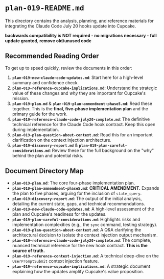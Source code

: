 # `plan-019-README.md`

This directory contains the analysis, planning, and reference materials for integrating the Claude Code July 20 hooks update into Cupcake.

**backwards compatibility is NOT required - no migrations necessary - full update granted, remove old/unused code**

## Recommended Reading Order

To get up to speed quickly, review the documents in this order:

1.  **`plan-019-new-claude-code-updates.md`**: Start here for a high-level summary and confidence check.
2.  **`plan-019-reference-cupcake-implications.md`**: Understand the strategic value of these changes and _why_ they are important for Cupcake's mission.
3.  **`plan-019-plan.md`** & **`plan-019-plan-ammendment-phase5.md`**: Read these together. This is the **final, five-phase implementation plan** and the primary guide for the work.
4.  **`plan-019-reference-claude-code-july20-complete.md`**: The definitive technical reference for the Claude Code hook contract. Keep this open during implementation.
5.  **`plan-019-plan-question-about-context.md`**: Read this for an important clarification on the context injection architecture.
6.  **`plan-019-discovery-report.md`** & **`plan-019-plan-careful-considerations.md`**: Review these for the full background on the "why" behind the plan and potential risks.

## Document Directory Map

- **`plan-019-plan.md`**: The core four-phase implementation plan.
- **`plan-019-plan-ammendment-phase5.md`**: **CRITICAL AMENDMENT.** Expands the plan to five phases, arguing for the inclusion of `state_query`.
- **`plan-019-discovery-report.md`**: The output of the initial analysis, detailing the current state, gaps, and technical recommendations.
- **`plan-019-new-claude-code-updates.md`**: A high-level assessment of the plan and Cupcake's readiness for the updates.
- **`plan-019-plan-careful-considerations.md`**: Highlights risks and implementation complexities (e.g., the `sync` command, testing strategy).
- **`plan-019-plan-question-about-context.md`**: A Q&A clarifying the architectural decision to isolate the context injection output mechanism.
- **`plan-019-reference-claude-code-july20-complete.md`**: The complete, nuanced technical reference for the new hook contract. **This is the source of truth.**
- **`plan-019-reference-context-injection.md`**: A technical deep-dive on the `UserPromptSubmit` context injection feature.
- **`plan-019-reference-cupcake-implications.md`**: A strategic document explaining how the updates amplify Cupcake's value proposition.
